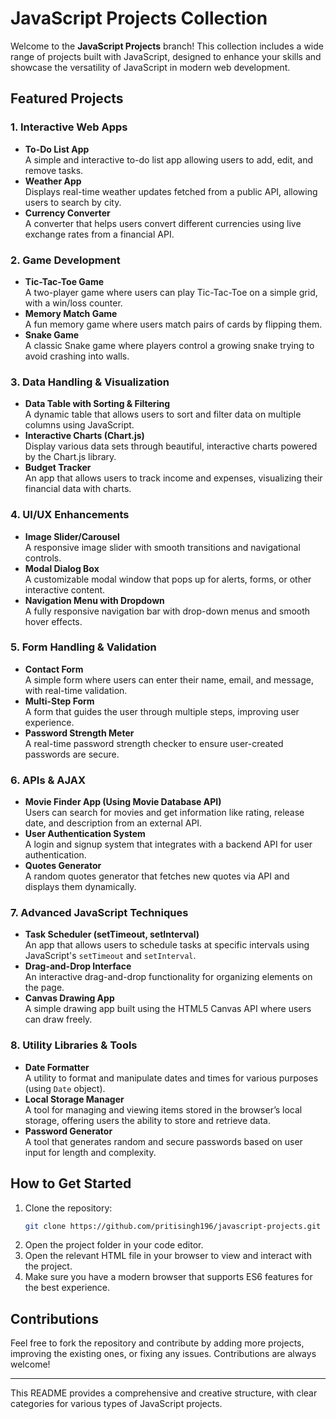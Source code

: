 # JavaScript Projects Collection

Welcome to the **JavaScript Projects** branch! This collection includes a wide range of projects built with JavaScript, designed to enhance your skills and showcase the versatility of JavaScript in modern web development.

## Featured Projects

### 1. **Interactive Web Apps**
   - **To-Do List App**  
     A simple and interactive to-do list app allowing users to add, edit, and remove tasks.
   - **Weather App**  
     Displays real-time weather updates fetched from a public API, allowing users to search by city.
   - **Currency Converter**  
     A converter that helps users convert different currencies using live exchange rates from a financial API.

### 2. **Game Development**
   - **Tic-Tac-Toe Game**  
     A two-player game where users can play Tic-Tac-Toe on a simple grid, with a win/loss counter.
   - **Memory Match Game**  
     A fun memory game where users match pairs of cards by flipping them.
   - **Snake Game**  
     A classic Snake game where players control a growing snake trying to avoid crashing into walls.

### 3. **Data Handling & Visualization**
   - **Data Table with Sorting & Filtering**  
     A dynamic table that allows users to sort and filter data on multiple columns using JavaScript.
   - **Interactive Charts (Chart.js)**  
     Display various data sets through beautiful, interactive charts powered by the Chart.js library.
   - **Budget Tracker**  
     An app that allows users to track income and expenses, visualizing their financial data with charts.

### 4. **UI/UX Enhancements**
   - **Image Slider/Carousel**  
     A responsive image slider with smooth transitions and navigational controls.
   - **Modal Dialog Box**  
     A customizable modal window that pops up for alerts, forms, or other interactive content.
   - **Navigation Menu with Dropdown**  
     A fully responsive navigation bar with drop-down menus and smooth hover effects.

### 5. **Form Handling & Validation**
   - **Contact Form**  
     A simple form where users can enter their name, email, and message, with real-time validation.
   - **Multi-Step Form**  
     A form that guides the user through multiple steps, improving user experience.
   - **Password Strength Meter**  
     A real-time password strength checker to ensure user-created passwords are secure.

### 6. **APIs & AJAX**
   - **Movie Finder App (Using Movie Database API)**  
     Users can search for movies and get information like rating, release date, and description from an external API.
   - **User Authentication System**  
     A login and signup system that integrates with a backend API for user authentication.
   - **Quotes Generator**  
     A random quotes generator that fetches new quotes via API and displays them dynamically.

### 7. **Advanced JavaScript Techniques**
   - **Task Scheduler (setTimeout, setInterval)**  
     An app that allows users to schedule tasks at specific intervals using JavaScript's `setTimeout` and `setInterval`.
   - **Drag-and-Drop Interface**  
     An interactive drag-and-drop functionality for organizing elements on the page.
   - **Canvas Drawing App**  
     A simple drawing app built using the HTML5 Canvas API where users can draw freely.

### 8. **Utility Libraries & Tools**
   - **Date Formatter**  
     A utility to format and manipulate dates and times for various purposes (using `Date` object).
   - **Local Storage Manager**  
     A tool for managing and viewing items stored in the browser’s local storage, offering users the ability to store and retrieve data.
   - **Password Generator**  
     A tool that generates random and secure passwords based on user input for length and complexity.

## How to Get Started
1. Clone the repository:
   ```bash
   git clone https://github.com/pritisingh196/javascript-projects.git
   ```
2. Open the project folder in your code editor.
3. Open the relevant HTML file in your browser to view and interact with the project.
4. Make sure you have a modern browser that supports ES6 features for the best experience.

## Contributions
Feel free to fork the repository and contribute by adding more projects, improving the existing ones, or fixing any issues. Contributions are always welcome!

---

This README provides a comprehensive and creative structure, with clear categories for various types of JavaScript projects.
